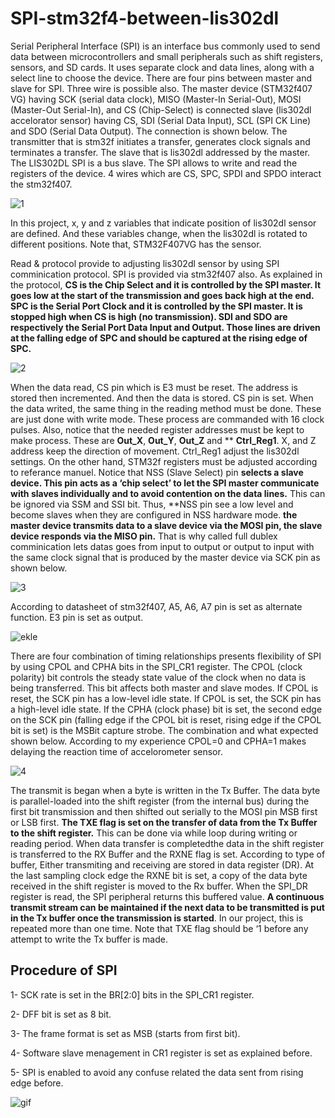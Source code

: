 # SPI-stm32f4-between-lis302dl

Serial Peripheral Interface (SPI) is an interface bus commonly used to send data between microcontrollers and small peripherals such as shift registers, sensors, and SD cards. It uses separate clock and data lines, along with a select line to choose the device. There are four pins between master and slave for SPI. Three wire is possible also. The master device (STM32f407 VG) having SCK (serial data clock), MISO (Master-In Serial-Out), MOSI (Master-Out Serial-In), and CS (Chip-Select) is connected slave (lis302dl accelorator sensor) having CS, SDI (Serial Data Input), SCL (SPI CK Line) and SDO (Serial Data Output). The connection is shown below. The transmitter that is stm32f initiates a transfer, generates clock signals and terminates a transfer. The slave that is lis302dl addressed by the master. The LIS302DL SPI is a bus slave. The SPI allows to write and read the registers of the device. 4 wires which are CS, SPC, SPDI and SPDO interact the stm32f407.

![1](https://github.com/yasinsulhan/SPI-stm32f4-between-lis302dl/assets/109728194/4c303381-7731-417b-839f-a7ffabc29b81)

In this project, x, y and z variables that indicate position of lis302dl sensor are defined. And these variables change, when the lis302dl is rotated to different positions. Note that, STM32F407VG has the sensor.

Read & protocol provide to adjusting lis302dl sensor by using SPI comminication protocol. SPI is provided via stm32f407 also. As explained in the protocol, **CS is the Chip Select and it is controlled by the SPI master. It goes low at the start of the transmission and goes back high at the end. SPC is the Serial Port Clock and it is controlled by the SPI master. It is stopped high when CS is high (no transmission). SDI and SDO are respectively the Serial Port Data Input and Output. Those lines are driven at the falling edge of SPC and should be captured at the rising edge of SPC.**

![2](https://github.com/yasinsulhan/SPI-stm32f4-between-lis302dl/assets/109728194/1df231ad-710e-4eb2-8736-b337f588239d)

When the data read, CS pin which is E3 must be reset. The address is stored then incremented. And then the data is stored. CS pin is set. When the data writed, the same thing in the reading method must be done. These are just done with write mode. These process are commanded with 16 clock pulses. Also, notice that the needed register addresses must be kept to make process. These are **Out_X**, **Out_Y**, **Out_Z** and ** **Ctrl_Reg1**. X, and Z address keep the direction of movement. Ctrl_Reg1 adjust the lis302dl settings. On the other hand, STM32f registers must be adjusted according to referance manuel. Notice that NSS (Slave Select) pin **selects a slave device. This pin acts as a ‘chip select’ to let the SPI master communicate with slaves individually and to avoid contention on the data lines.** This can be ignored via SSM and SSI bit. Thus, **NSS pin see a low level and become slaves when they are configured in NSS hardware mode. **the master device transmits data to a slave device via the MOSI pin, the slave device responds via the MISO pin.** That is why called full dublex comminication lets datas goes from input to output or output to input with the same clock signal that is produced by the master device via SCK pin as shown below.

![3](https://github.com/yasinsulhan/SPI-stm32f4-between-lis302dl/assets/109728194/73493a58-e8a7-4492-943e-0ef4c8e8f053)

According to datasheet of stm32f407, A5, A6, A7 pin is set as alternate function. E3 pin is set as output. 

![ekle](https://github.com/yasinsulhan/SPI-stm32f4-between-lis302dl/assets/109728194/ec26b860-186c-4f3b-9e0f-9d8c20c6dbf7)

There are four combination of timing relationships presents flexibility of SPI by using CPOL and CPHA bits in the SPI_CR1 register. The CPOL (clock polarity) bit controls the steady state value of the clock when no data is being transferred. This bit affects both master and slave modes. If CPOL is reset, the SCK pin has a low-level idle state. If CPOL is set, the SCK pin has a high-level idle state. If the CPHA (clock phase) bit is set, the second edge on the SCK pin (falling edge if the CPOL bit is reset, rising edge if the CPOL bit is set) is the MSBit capture strobe. The combination and what expected shown below. According to my experience CPOL=0 and CPHA=1 makes delaying the reaction time of accelorometer sensor.

![4](https://github.com/yasinsulhan/SPI-stm32f4-between-lis302dl/assets/109728194/aeb213cc-98e5-426b-a44e-1dc1c8057e5a)

The transmit is began when a byte is written in the Tx Buffer. The data byte is parallel-loaded into the shift register (from the internal bus) during the first bit transmission and then shifted out serially to the MOSI pin MSB first or LSB first. **The TXE flag is set on the transfer of data from the Tx Buffer to the  shift register.** This can be done via while loop during writing or reading period. When data transfer is completedthe data in the shift register is transferred to the RX Buffer and the RXNE flag is set. According to type of buffer, Either transmiting and receiving are stored in data register (DR). At the last sampling clock edge the RXNE bit is set, a copy of the data byte received in the shift register is moved to the Rx buffer. When the SPI_DR register is read, the SPI peripheral returns this buffered value. **A continuous transmit stream can be maintained if the next data to be transmitted is put in the Tx buffer once the transmission is started**. In our project, this is repeated more than one time. Note that TXE flag should be ‘1 before any attempt to write the Tx buffer is made.

## Procedure of SPI
1- SCK rate is set in the BR[2:0] bits in the SPI_CR1 register.

2- DFF bit is set as 8 bit.

3- The frame format is set as MSB (starts from first bit).

4- Software slave menagement in CR1 register is set as explained before.

5- SPI is enabled to avoid any confuse related the data sent from rising edge before.

![gif](https://github.com/yasinsulhan/SPI-stm32f4-between-lis302dl/assets/109728194/e9949020-ce77-4670-be1d-3f7b17fe86fc)
